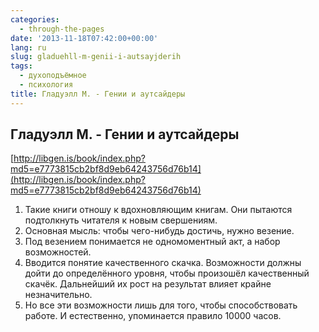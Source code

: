```yaml
---
categories:
  - through-the-pages
date: '2013-11-18T07:42:00+00:00'
lang: ru
slug: gladuehll-m-genii-i-autsayjderih
tags:
  - духоподъёмное
  - психология
title: Гладуэлл М. - Гении и аутсайдеры
---
```





## Гладуэлл М. - Гении и аутсайдеры

[http://libgen.is/book/index.php?md5=e7773815cb2bf8d9eb64243756d76b14](http://libgen.is/book/index.php?md5=e7773815cb2bf8d9eb64243756d76b14)  

1.  Такие книги отношу к вдохновляющим книгам. Они пытаются подтолкнуть читателя к новым свершениям.
2.  Основная мысль: чтобы чего-нибудь достичь, нужно везение.
3.  Под везением понимается не одномоментный акт, а набор возможностей.
4.  Вводится понятие качественного скачка. Возможности должны дойти до определённого уровня, чтобы произошёл качественный скачёк. Дальнейший их рост на результат влияет крайне незначительно.
5.  Но все эти возможности лишь для того, чтобы способствовать работе. И естественно, упоминается правило 10000 часов.

